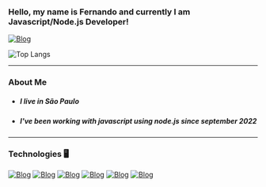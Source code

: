 ### Hello, my name is Fernando and currently I am Javascript/Node.js Developer!

[![Blog](https://img.shields.io/badge/LinkedIn-0077B5?style=for-the-badge&logo=linkedin&logoColor=white)](https://www.linkedin.com/in/fernando-vieira-goya-3609aa231/)

<!-- ![Vgoyex GitHub stats](https://github-readme-stats.vercel.app/api?username=vgoyex&show_icons=true&theme=tokyonight)  -->

![Top Langs](https://github-readme-stats.vercel.app/api/top-langs/?username=vgoyex&layout=compact&theme=tokyonight)

<hr>

### About Me
<div>
    <ul>
        <li><h5>I live in São Paulo</h5></li>
        <li><h5>I've been working with javascript using node.js since september 2022</h5></li>
    </ul>
    
</div>

<hr>

### Technologies 🖥️
[![Blog](https://img.shields.io/badge/Java-ED8B00?style=for-the-badge&logo=openjdk&logoColor=white)]() [![Blog](https://img.shields.io/badge/JavaScript-F7DF1E?style=for-the-badge&logo=javascript&logoColor=black)]() [![Blog](https://img.shields.io/badge/Node.js-43853D?style=for-the-badge&logo=node.js&logoColor=white)]() 
[![Blog](https://img.shields.io/badge/MongoDB-4EA94B?style=for-the-badge&logo=mongodb&logoColor=white)]() [![Blog](https://img.shields.io/badge/MySQL-005C84?style=for-the-badge&logo=mysql&logoColor=white)]()
[![Blog](https://img.shields.io/badge/GIT-E44C30?style=for-the-badge&logo=git&logoColor=white)]()
